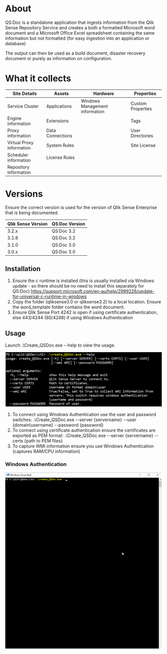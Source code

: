 # About
QS:Doc is a standalone application that ingests information from the Qlik Sense Repository Service and creates a both a formatted Microsoft word document and a Microsoft Office Excel spreadsheet containing the same information but not formatted (for easy ingestion into an application or database)

The output can then be used as a build document, disaster recovery document or purely as information on configuration.

# What it collects

| Site Details | Assets | Hardware | Properties |
|--------------|--------|----------|------------|
| Service Cluster | Applications | Windows Management information | Custom Properties
| Engine information | Extensions | | Tags
| Proxy information | Data Connections | |User Directories
| Virtual Proxy information | System Rules || Site License
| Scheduler information | License Rules
| Repository information




# Versions

Ensure the correct version is used for the version of Qlik Sense Enterprise that is being documented.

| Qlik Sense Version | QS:Doc Version |
|--------------------|----------------|
| 3.2.x | QS:Doc 3.2|
| 3.1.6 | QS:Doc 3.2|
| 3.1.0 | QS:Doc 3.0|
| 3.0.x | QS:Doc 3.0|

## Installation
1. Ensure the c runtime is installed (this is usually installed via Windows update - so there should be no need to install this separately for QS:Doc)
https://support.microsoft.com/en-au/help/2999226/update-for-universal-c-runtime-in-windows
2. Copy the folder (qliksense3.0 or qliksense3.2) to a local location.  Ensure the word_template folder contains the word document.
3. Ensure Qlik Sense Port 4242 is open if using certificate authentication, else 443/4244 (80/4248) if using Windows Authentication

## Usage
Launch .\Create_QSDoc.exe --help to view the usage.

![alt text](https://github.com/clintcarr/qs-doc/blob/master/help.png)

1. To connect using Windows Authentication use the user and password switches: .\Create_QSDoc.exe --server {servername} --user {domain\username} --password {password}
2. To connect using certificate authentication ensure the certificates are exported as PEM format: .\Create_QSDoc.exe --server {servername} --certs {path to PEM files}
3. To capture WMI information ensure you use Windows Authentication (captures RAM/CPU information)

### Windows Authentication
![alt text](https://github.com/clintcarr/qs-doc/blob/master/capture.gif)
